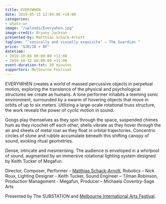 ```yaml
---
title: EVERYWHEN
date: 2019-05-15 12:04:00 +10:00
categories:
- whats-on
image: "/uploads/Everywhen.jpg"
image-credit: Bryony Jackson
presented-by: Matthias Schack-Arnott
tagline: "‘sonically and visually exquisite’ – The Guardian "
price: "$20/18 + BF"
datetime:
- 2019-10-08 00:00:00 +11:00
- 2019-10-12 00:00:00 +11:00
event-duration-txt: 50 minutes
supporters: Melbourne Festival
---
```


EVERYWHEN creates a world of massed percussive objects in perpetual motion, exploring the transience of the physical and psychological structures we create as humans. 
A lone performer inhabits a teeming sonic environment, surrounded by a swarm of hovering objects that move in orbits of up to six meters. Utilizing a large-scale rotational truss structure, the work reveals the power of cyclic motion in sound.

Gongs play themselves as they spin through the space, suspended chimes hum as they ricochet off each other, shells vibrate as they hover through the air and sheets of metal roar as they float in orbital trajectories. Concentric circles of stone and rubble accumulate beneath this shifting canopy of sound, evoking ritual geometries. 

Dense, intricate and mesmerising. The audience is enveloped in a whirlpool of sound, augmented by an immersive rotational lighting system designed by Keith Tucker of Megafun. 


Director, Composer, Performer – [Matthias Schack-Arnott](http://matthiasschackarnott.com), 
Robotics – Nick Roux, Lighting Designer - Keith Tucker, Sound Engineer – Tilman Robinson, Production Management - Megafun, Producer – Michaela Coventry-Sage Arts

Presented by The SUBSTATION and [Melbourne International Arts Festival](https://www.festival.melbourne/).
